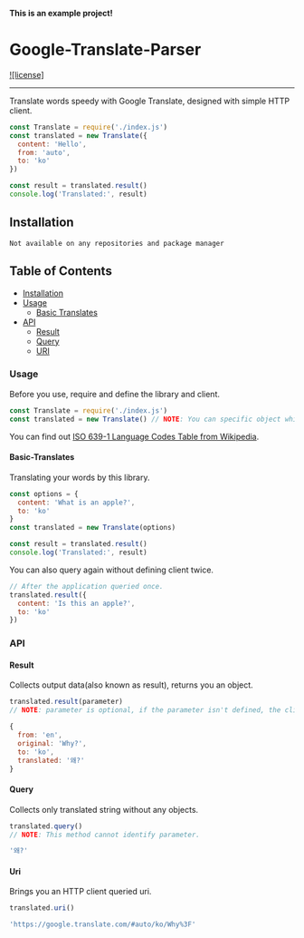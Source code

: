 **This is an example project!**

# Google-Translate-Parser
[![license]](/LICENSE)

----

Translate words speedy with Google Translate, designed with simple HTTP client.

```js
const Translate = require('./index.js')
const translated = new Translate({
  content: 'Hello',
  from: 'auto',
  to: 'ko'
})

const result = translated.result()
console.log('Translated:', result)
```

## Installation
```
Not available on any repositories and package manager
```

## Table of Contents

- [Installation](#installation)
- [Usage](#usage)
  - [Basic Translates](#only-translating)
- [API](#api)
  - [Result](#result)
  - [Query](#query)
  - [URI](#uri)

### Usage

Before you use, require and define the library and client.
```js
const Translate = require('./index.js')
const translated = new Translate() // NOTE: You can specific object which including data.
```

You can find out [ISO 639-1 Language Codes Table from Wikipedia](https://en.wikipedia.org/wiki/List_of_ISO_639-1_codes).

#### Basic-Translates

Translating your words by this library.
```js
const options = {
  content: 'What is an apple?',
  to: 'ko'
}
const translated = new Translate(options)

const result = translated.result()
console.log('Translated:', result)
```

You can also query again without defining client twice.
```js
// After the application queried once.
translated.result({
  content: 'Is this an apple?',
  to: 'ko'
})
```

### API

#### Result

Collects output data(also known as result), returns you an object.
```js
translated.result(parameter)
// NOTE: parameter is optional, if the parameter isn't defined, the client will bring you a result from latest configurations.

{
  from: 'en',
  original: 'Why?',
  to: 'ko',
  translated: '왜?'
}
```

#### Query

Collects only translated string without any objects.
```js
translated.query()
// NOTE: This method cannot identify parameter.

'왜?'
```

#### Uri

Brings you an HTTP client queried uri.
```js
translated.uri()

'https://google.translate.com/#auto/ko/Why%3F'
```
